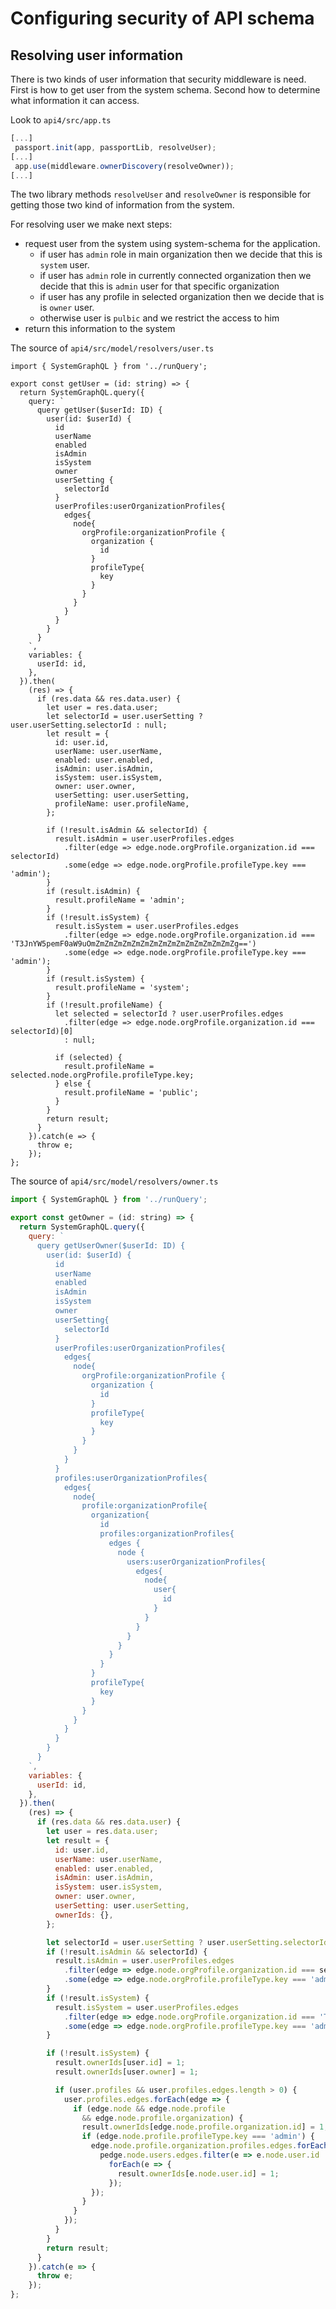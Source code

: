 # Configuring security of API schema

## Resolving user information

There is two kinds of user information that security middleware is need. First is how to get user from the system schema. Second how to determine what information it can access.

Look to `api4/src/app.ts`

```javascript
[...]
 passport.init(app, passportLib, resolveUser);
[...]
 app.use(middleware.ownerDiscovery(resolveOwner));
[...]
```

The two library methods `resolveUser` and `resolveOwner` is responsible for getting those two kind of information from the system.

For resolving user we make next steps:

* request user from the system using system-schema for the application.
  * if user has `admin` role in main organization then we decide that this is `system` user.
  * if user has `admin` role in currently connected organization then we decide that this is `admin` user for that specific organization
  * if user has any profile in selected organization then we decide that is is `owner` user.
  * otherwise user is `pulbic` and we restrict the access to him
* return this information to the system

The source of `api4/src/model/resolvers/user.ts`

    import { SystemGraphQL } from '../runQuery';

    export const getUser = (id: string) => {
      return SystemGraphQL.query({
        query: `
          query getUser($userId: ID) {
            user(id: $userId) {
              id
              userName
              enabled
              isAdmin
              isSystem
              owner
              userSetting {
                selectorId
              }
              userProfiles:userOrganizationProfiles{
                edges{
                  node{
                    orgProfile:organizationProfile {
                      organization {
                        id
                      }
                      profileType{
                        key
                      }
                    }
                  }
                }
              }
            }
          }
        `,
        variables: {
          userId: id,
        },
      }).then(
        (res) => {
          if (res.data && res.data.user) {
            let user = res.data.user;
            let selectorId = user.userSetting ? user.userSetting.selectorId : null;
            let result = {
              id: user.id,
              userName: user.userName,
              enabled: user.enabled,
              isAdmin: user.isAdmin,
              isSystem: user.isSystem,
              owner: user.owner,
              userSetting: user.userSetting,
              profileName: user.profileName,
            };

            if (!result.isAdmin && selectorId) {
              result.isAdmin = user.userProfiles.edges
                .filter(edge => edge.node.orgProfile.organization.id === selectorId)
                .some(edge => edge.node.orgProfile.profileType.key === 'admin');
            }
            if (result.isAdmin) {
              result.profileName = 'admin';
            }
            if (!result.isSystem) {
              result.isSystem = user.userProfiles.edges
                .filter(edge => edge.node.orgProfile.organization.id === 'T3JnYW5pemF0aW9uOmZmZmZmZmZmZmZmZmZmZmZmZmZmZmZmZg==')
                .some(edge => edge.node.orgProfile.profileType.key === 'admin');
            }
            if (result.isSystem) {
              result.profileName = 'system';
            }
            if (!result.profileName) {
              let selected = selectorId ? user.userProfiles.edges
                .filter(edge => edge.node.orgProfile.organization.id === selectorId)[0]
                : null;

              if (selected) {
                result.profileName = selected.node.orgProfile.profileType.key;
              } else {
                result.profileName = 'public';
              }
            }
            return result;
          }
        }).catch(e => {
          throw e;
        });
    };

The source of `api4/src/model/resolvers/owner.ts`

```javascript
import { SystemGraphQL } from '../runQuery';

export const getOwner = (id: string) => {
  return SystemGraphQL.query({
    query: `
      query getUserOwner($userId: ID) {
        user(id: $userId) {
          id
          userName
          enabled
          isAdmin
          isSystem
          owner
          userSetting{
            selectorId
          }
          userProfiles:userOrganizationProfiles{
            edges{
              node{
                orgProfile:organizationProfile {
                  organization {
                    id
                  }
                  profileType{
                    key
                  }
                }
              }
            }
          }
          profiles:userOrganizationProfiles{
            edges{
              node{
                profile:organizationProfile{
                  organization{
                    id
                    profiles:organizationProfiles{
                      edges {
                        node {
                          users:userOrganizationProfiles{
                            edges{
                              node{
                                user{
                                  id
                                }
                              }
                            }
                          }
                        }
                      }
                    }
                  }
                  profileType{
                    key
                  }
                }
              }
            }
          }
        }
      }
    `,
    variables: {
      userId: id,
    },
  }).then(
    (res) => {
      if (res.data && res.data.user) {
        let user = res.data.user;
        let result = {
          id: user.id,
          userName: user.userName,
          enabled: user.enabled,
          isAdmin: user.isAdmin,
          isSystem: user.isSystem,
          owner: user.owner,
          userSetting: user.userSetting,
          ownerIds: {},
        };

        let selectorId = user.userSetting ? user.userSetting.selectorId : null;
        if (!result.isAdmin && selectorId) {
          result.isAdmin = user.userProfiles.edges
            .filter(edge => edge.node.orgProfile.organization.id === selectorId)
            .some(edge => edge.node.orgProfile.profileType.key === 'admin');
        }
        if (!result.isSystem) {
          result.isSystem = user.userProfiles.edges
            .filter(edge => edge.node.orgProfile.organization.id === 'T3JnYW5pemF0aW9uOmZmZmZmZmZmZmZmZmZmZmZmZmZmZmZmZg==')
            .some(edge => edge.node.orgProfile.profileType.key === 'admin');
        }

        if (!result.isSystem) {
          result.ownerIds[user.id] = 1;
          result.ownerIds[user.owner] = 1;

          if (user.profiles && user.profiles.edges.length > 0) {
            user.profiles.edges.forEach(edge => {
              if (edge.node && edge.node.profile
                && edge.node.profile.organization) {
                result.ownerIds[edge.node.profile.organization.id] = 1;
                if (edge.node.profile.profileType.key === 'admin') {
                  edge.node.profile.organization.profiles.edges.forEach(pedge => {
                    pedge.node.users.edges.filter(e => e.node.user.id !== 'VXNlcjpmZmZmZmZmZmZmZmZmZmZmZmZmZmZmZmY=').
                      forEach(e => {
                        result.ownerIds[e.node.user.id] = 1;
                      });
                  });
                }
              }
            });
          }
        }
        return result;
      }
    }).catch(e => {
      throw e;
    });
};
```



